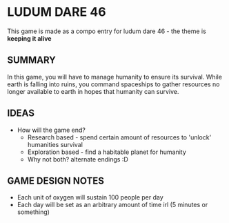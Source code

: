 # LUDUM DARE 46

This game is made as a compo entry for ludum dare 46 - the theme is **keeping it alive**

## SUMMARY

In this game, you will have to manage humanity to ensure its survival. While earth is falling into ruins, you command spaceships to gather resources no longer available to earth in hopes that humanity can survive.

## IDEAS

- How will the game end?
  - Research based - spend certain amount of resources to 'unlock' humanities survival
  - Exploration based - find a habitable planet for humanity
  - Why not both? alternate endings :D

## GAME DESIGN NOTES

- Each unit of oxygen will sustain 100 people per day
- Each day will be set as an arbitrary amount of time irl (5 minutes or something)
